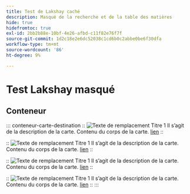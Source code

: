```yaml
---
title: Test de Lakshay caché
description: Masqué de la recherche et de la table des matières
hide: true
hidefromtoc: true
exl-id: 2bb2b88e-10bf-4e26-afbd-c11f82e76f7f
source-git-commit: 1d2c18e2e6dc52038c1cd6b0c2abbe0be6f30dfa
workflow-type: tm+mt
source-wordcount: '86'
ht-degree: 9%

---
```


# Test Lakshay masqué

## Conteneur

::: conteneur-carte-destination
::
![Texte de remplacement](https://experienceleague.adobe.com/en/docs/experience-manager-sites-optimizer/content/media_1173e9b57de6809d27fd2ccd8809bd5cee2437e3d.png?width=2000&amp;format=webply&amp;optimize=medium&amp;lang=en)
Titre 1
Il s’agit de la description de la carte.
Contenu du corps de la carte.
[lien](https://www.google.com)
::

::
![Texte de remplacement](https://experienceleague.adobe.com/en/docs/experience-manager-sites-optimizer/content/media_1173e9b57de6809d27fd2ccd8809bd5cee2437e3d.png?width=2000&amp;format=webply&amp;optimize=medium&amp;lang=en)
Titre 1
Il s’agit de la description de la carte.
Contenu du corps de la carte.
[lien](https://www.google.com)
::

::
![Texte de remplacement](https://experienceleague.adobe.com/en/docs/experience-manager-sites-optimizer/content/media_1173e9b57de6809d27fd2ccd8809bd5cee2437e3d.png?width=2000&amp;format=webply&amp;optimize=medium&amp;lang=en)
Titre 1
Il s’agit de la description de la carte.
Contenu du corps de la carte.
[lien](https://www.google.com)
::

::
![Texte de remplacement](https://experienceleague.adobe.com/en/docs/experience-manager-sites-optimizer/content/media_1173e9b57de6809d27fd2ccd8809bd5cee2437e3d.png?width=2000&amp;format=webply&amp;optimize=medium&amp;lang=en)
Titre 1
Il s’agit de la description de la carte.
Contenu du corps de la carte.
[lien](https://www.google.com)
::
:::


